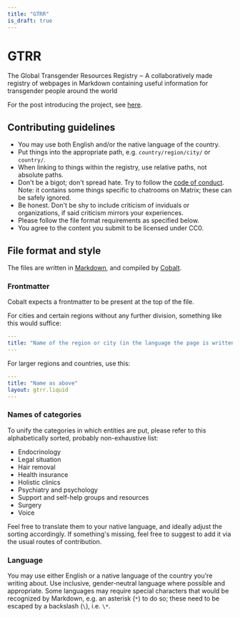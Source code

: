 ```yaml
---
title: "GTRR"
is_draft: true
---
```


# GTRR

The Global Transgender Resources Registry ‒ A collaboratively made registry of webpages in Markdown containing useful information for transgender people around the world

For the post introducing the project, see [here](https://fantasycookie17.cf/posts/2021/03/gtrr.html).

## Contributing guidelines
* You may use both English and/or the native language of the country.
* Put things into the appropriate path, e.g. `country/region/city/` or `country/`.
* When linking to things within the registry, use relative paths, not absolute paths.
* Don't be a bigot; don't spread hate. Try to follow the [code of conduct](https://fantasycookie17.cf/coc.html). Note: it contains some things specific to chatrooms on Matrix; these can be safely ignored.
* Be honest. Don't be shy to include criticism of inviduals or organizations, if said criticism mirrors your experiences.
* Please follow the file format requirements as specified below.
* You agree to the content you submit to be licensed under CC0.

## File format and style
The files are written in [Markdown](https://commonmark.org), and compiled by [Cobalt](https://cobalt-org.github.io).

### Frontmatter
Cobalt expects a frontmatter to be present at the top of the file.

For cities and certain regions without any further division, something like this would suffice:
```yaml
---
title: "Name of the region or city (in the language the page is written in)"
---
```

For larger regions and countries, use this:
```yaml
---
title: "Name as above"
layout: gtrr.liquid
---
```

### Names of categories
To unify the categories in which entities are put, please refer to this alphabetically sorted, probably non-exhaustive list:
* Endocrinology
* Legal situation
* Hair removal
* Health insurance
* Holistic clinics
* Psychiatry and psychology
* Support and self-help groups and resources
* Surgery
* Voice

Feel free to translate them to your native language, and ideally adjust the sorting accordingly. If something's missing, feel free to suggest to add it via the usual routes of contribution.

### Language
You may use either English or a native language of the country you're writing about.
Use inclusive, gender-neutral language where possible and appropriate. Some languages may require special characters that would be recognized by Markdown, e.g. an asterisk (`*`) to do so; these need to be escaped by a 
backslash (`\`), i.e. `\*`.
